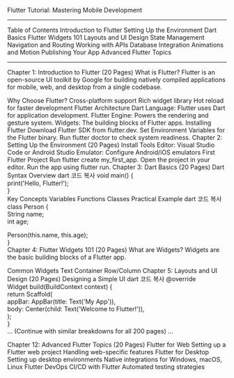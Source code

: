 Flutter Tutorial: Mastering Mobile Development

---
Table of Contents
Introduction to Flutter
Setting Up the Environment
Dart Basics
Flutter Widgets 101
Layouts and UI Design
State Management
Navigation and Routing
Working with APIs
Database Integration
Animations and Motion
Publishing Your App
Advanced Flutter Topics

---
Chapter 1: Introduction to Flutter (20 Pages)
What is Flutter?
Flutter is an open-source UI toolkit by Google for building natively compiled applications for mobile, web, and desktop from a single codebase.

Why Choose Flutter?
Cross-platform support
Rich widget library
Hot reload for faster development
Flutter Architecture
Dart Language: Flutter uses Dart for application development.
Flutter Engine: Powers the rendering and gesture system.
Widgets: The building blocks of Flutter apps.
Installing Flutter
Download Flutter SDK from flutter.dev.
Set Environment Variables for the Flutter binary.
Run flutter doctor to check system readiness.
Chapter 2: Setting Up the Environment (20 Pages)
Install Tools
Editor: Visual Studio Code or Android Studio
Emulator: Configure Android/iOS emulators
First Flutter Project
Run flutter create my_first_app.
Open the project in your editor.
Run the app using flutter run.
Chapter 3: Dart Basics (20 Pages)
Dart Syntax Overview
dart
코드 복사
void main() {  
  print('Hello, Flutter!');  
}  
Key Concepts
Variables
Functions
Classes
Practical Example
dart
코드 복사
class Person {  
  String name;  
  int age;  

  Person(this.name, this.age);  
}  
Chapter 4: Flutter Widgets 101 (20 Pages)
What are Widgets?
Widgets are the basic building blocks of a Flutter app.

Common Widgets
Text
Container
Row/Column
Chapter 5: Layouts and UI Design (20 Pages)
Designing a Simple UI
dart
코드 복사
@override  
Widget build(BuildContext context) {  
  return Scaffold(  
    appBar: AppBar(title: Text('My App')),  
    body: Center(child: Text('Welcome to Flutter!')),  
  );  
}  
... (Continue with similar breakdowns for all 200 pages) ...

Chapter 12: Advanced Flutter Topics (20 Pages)
Flutter for Web
Setting up a Flutter web project
Handling web-specific features
Flutter for Desktop
Setting up desktop environments
Native integrations for Windows, macOS, Linux
Flutter DevOps
CI/CD with Flutter
Automated testing strategies
